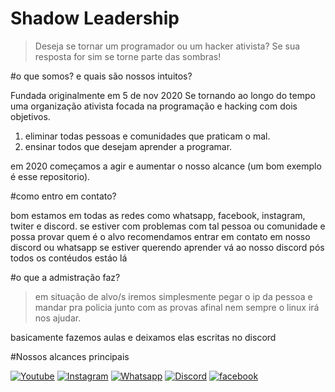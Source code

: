# Shadow Leadership
>Deseja se tornar um programador ou um hacker ativista? Se sua resposta for sim se torne parte das sombras!

#o que somos? e quais são nossos intuitos?

Fundada originalmente em 5 de nov 2020
Se tornando ao longo do tempo uma organização ativista focada na programação e hacking com dois objetivos. 

1) eliminar todas pessoas e comunidades que praticam o mal.
2) ensinar todos que desejam aprender a programar.

em 2020 começamos a agir e aumentar o nosso alcance (um bom exemplo é esse repositorio).

#como entro em contato?

bom estamos em todas as redes como whatsapp, facebook, instagram, twiter e discord.
  se estiver com problemas com tal pessoa ou comunidade e possa provar quem é o alvo recomendamos entrar em contato em nosso discord ou whatsapp
  se estiver querendo aprender vá ao nosso discord pós todos os contéudos estáo lá

#o que a admistração faz?
> em situação de alvo/s iremos simplesmente pegar o ip da pessoa e mandar pra policia junto com as provas afinal nem sempre o linux irá nos ajudar.

basicamente fazemos aulas e deixamos elas escritas no discord

#Nossos alcances principais

[![Youtube](https://img.shields.io/badge/YouTube-FF0000?style=for-the-badge&logo=youtube&logoColor=white)](https://www.youtube.com/channel/UCPz0OOA33yvi4BLJy-LKMhw)
[![Instagram](https://img.shields.io/badge/Instagram-E4405F?style=for-the-badge&logo=instagram&logoColor=white)](https://instagram.com/shadowleadership._)
[![Whatsapp](https://img.shields.io/badge/WhatsApp-25D366?style=for-the-badge&logo=whatsapp&logoColor=whit)](https://chat.whatsapp.com/IEbQrZjfok4F1kPEEMgo9y)
[![Discord](https://img.shields.io/badge/Discord-7289DA?style=for-the-badge&logo=discord&logoColor=white)](https://discord.gg/45BP4kbqfX )
[![facebook](https://img.shields.io/badge/Facebook-1877F2?style=for-the-badge&logo=facebook&logoColor=white)](https://www.facebook.com/shadowleadership )
